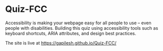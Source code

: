 # Quiz-FCC
Accessibility is making your webpage easy for all people to use – even people with disabilities. Building this quiz using accessibility tools such as keyboard shortcuts, ARIA attributes, and design best practices.

The site is live at https://gapilesh.github.io/Quiz-FCC/
